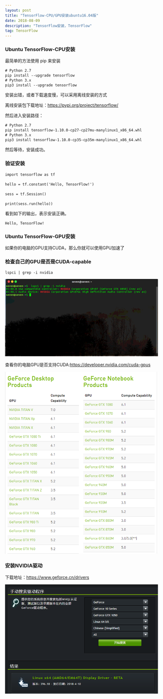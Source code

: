 ```yaml
---
layout: post
title: "TensorFlow-CPU/GPU安装ubuntu16.04版"
date: 2018-08-09
description: "TensorFlow安装，TensorFlow"
tag: TensorFlow
---
```




### Ubuntu TensorFlow-CPU安装



最简单的方法使用 pip 来安装 

```
# Python 2.7
pip install --upgrade tensorflow
# Python 3.x
pip3 install --upgrade tensorflow
```



安装出错，或者下载速度慢，可以采用离线安装的方式

离线安装包下载地址：https://pypi.org/project/tensorflow/

然后进入安装路径：

```
# Python 2.7
pip install tensorflow-1.10.0-cp27-cp27mu-manylinux1_x86_64.whl 
# Python 3.x
pip3 install tensorflow-1.10.0-cp35-cp35m-manylinux1_x86_64.whl 

```

然后等待，安装成功。



### 验证安装

```
import tensorflow as tf

hello = tf.constant('Hello, TensorFlow!')

sess = tf.Session()

print(sess.run(hello))

```

看到如下的输出，表示安装正确。 

```
Hello, TensorFlow!
```



### Ubuntu TensorFlow-GPU安装

如果你的电脑的GPU支持CUDA，那么你就可以使用GPU加速了 

### 检查自己的GPU是否是CUDA-capable 

```
lspci | grep -i nvidia
```

![image](/images/dl/24.png)

查看你的电脑GPU是否支持CUDA:https://developer.nvidia.com/cuda-gpus 

![image](/images/dl/15.png)



### 安装NVIDIA驱动

下载地址：https://www.geforce.cn/drivers

![image](/images/dl/25.png)

